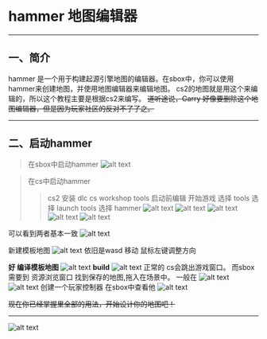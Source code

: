 # hammer 地图编辑器
---
## 一、简介
hammer 是一个用于构建起源引擎地图的编辑器。在sbox中，你可以使用hammer来创建地图，并使用地图编辑器来编辑地图。
cs2的地图就是用这个来编辑的，所以这个教程主要是根据cs2来编写。
~~道听途说，Garry 好像要删除这个地图编辑器，但是因为玩家社区的反对不了了之。~~

---
## 二、启动hammer

> 在sbox中启动hammer
![alt text](image.png)

>  在cs中启动hammer
>> cs2 安装 dlc cs workshop tools
>> 启动前编辑
开始游戏 选择 tools
选择 launch tools
选择 hammer
![alt text](image-1.png)
![alt text](image-2.png)
![alt text](image-3.png)
![alt text](image-4.png)
![alt text](image-5.png)

可以看到两者基本一致 
![alt text](image-6.png)

新建模板地图
![alt text](image-7.png)
依旧是wasd 移动 鼠标左键调整方向


**好 编译模板地图**
![alt text](image-8.png)
**build**
![alt text](image-9.png)
正常的 cs会跳出游戏窗口。
而sbox 需要到 资源浏览窗口 找到保存的地图,拖入在场景中。
一般在 ![alt text](image-10.png)
![alt text](image-11.png)
创建一个玩家控制器 在sbox中查看他
![alt text](image-12.png)

~~现在你已经掌握里全部的用法，开始设计你的地图吧！~~

---
![alt text](动画.gif)
